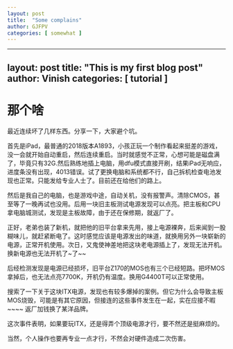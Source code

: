 ```yaml
---
layout: post
title:  "Some complains"
author: GJFPV
categories: [ somewhat ]
---
```

---
layout: post
title:  "This is my first blog post"
author: Vinish
categories: [ tutorial ]
---
# 那个啥

最近连续坏了几样东西。分享一下，大家避个坑。

首先是iPad，最普通的2018版本A1893，小孩正玩一个制作看起来挺差的游戏，没一会就开始自动重启，然后连续重启。当时就感觉不正常，心想可能是磁盘满了，毕竟只有32G.然后熟练地插上电脑，用dfu模式直接开刷，结果iPad无响应，进度条没有出现，4013错误。试了更换电脑和系统都不行，自己拆机检查电池发现也正常。只能发给专业人士了。目前还在给他们的路上。

然后是我自己的电脑，也是游戏中途，自动关机，没有报警声。清除CMOS，甚至等了一晚再试也没用。后用一块旧主板测试电源发现可以点亮。把主板和CPU拿电脑城测试，发现是主板故障，由于还在保修期，就返厂了。

正好，老弟也装了新机，就把他的旧平台拿来先用，接上电源裸奔，后来闻到一股糊味儿，就赶紧断电了。这时感觉应该是电源发出的味道，就换用另外一块崭新的电源，正常开机使用。次日，又鬼使神差地把这块老电源插上了，发现无法开机。换新电源也无法开机了~了~~

后经检测发现是电源已经损坏，旧平台Z170的MOS也有三个已经短路。把坏MOS拿掉后，也无法点亮7700K，开机仍有温度。换用G4400T可以正常使用。

搜索了一下关于这块ITX电源，发现也有较多爆掉的案例。但它为什么会导致主板MOS烧毁，可能是有其它原因，但接连的这些事件发生在一起，实在应接不暇~~~~ 返厂加钱换了某洋品牌。

这次事件表明，如果要玩ITX，还是得弄个顶级电源才行，要不然还是挺麻烦的。

当然，个人操作也要再专业一点才行，不然会对硬件造成二次伤害。 


